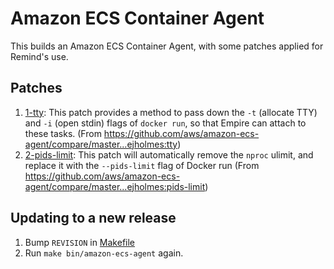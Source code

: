# Amazon ECS Container Agent

This builds an Amazon ECS Container Agent, with some patches applied for Remind's use.

## Patches

1. [1-tty](./patches/1-tty): This patch provides a method to pass down the `-t` (allocate TTY) and `-i` (open stdin) flags of `docker run`, so that Empire can attach to these tasks. (From https://github.com/aws/amazon-ecs-agent/compare/master...ejholmes:tty)
2. [2-pids-limit](./patches/2-pids-limit): This patch will automatically remove the `nproc` ulimit, and replace it with the `--pids-limit` flag of Docker run (From https://github.com/aws/amazon-ecs-agent/compare/master...ejholmes:pids-limit)

## Updating to a new release

1. Bump `REVISION` in [Makefile](./Makefile)
2. Run `make bin/amazon-ecs-agent` again.
